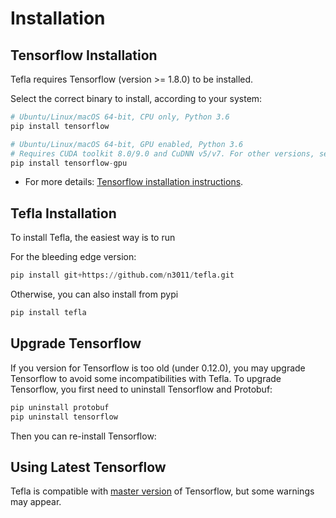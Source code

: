 # Installation

## Tensorflow Installation

Tefla requires Tensorflow (version >= 1.8.0) to be installed.

Select the correct binary to install, according to your system:
```python
# Ubuntu/Linux/macOS 64-bit, CPU only, Python 3.6
pip install tensorflow

# Ubuntu/Linux/macOS 64-bit, GPU enabled, Python 3.6
# Requires CUDA toolkit 8.0/9.0 and CuDNN v5/v7. For other versions, see "Installing from sources" below.
pip install tensorflow-gpu
```

- For more details: [Tensorflow installation instructions](https://www.tensorflow.org/install).

## Tefla Installation

To install Tefla, the easiest way is to run

For the bleeding edge version:
```python
pip install git+https://github.com/n3011/tefla.git
```
Otherwise, you can also install from pypi
```python
pip install tefla
```

## Upgrade Tensorflow

If you version for Tensorflow is too old (under 0.12.0), you may upgrade Tensorflow to avoid some incompatibilities with Tefla.
To upgrade Tensorflow, you first need to uninstall Tensorflow and Protobuf:

```python
pip uninstall protobuf
pip uninstall tensorflow
```

Then you can re-install Tensorflow:
## Using Latest Tensorflow

Tefla is compatible with [master version](https://github.com/tensorflow/tensorflow) of Tensorflow, but some warnings may appear.

